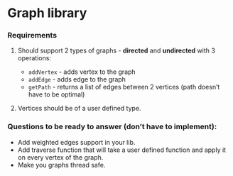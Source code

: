 # Graph library
### Requirements
1. Should support 2 types of graphs - **directed** and **undirected** with 3 operations:
    * `addVertex` - adds vertex to the graph
    * `addEdge` - adds edge to the graph
    * `getPath` - returns a list of edges between 2 vertices (path doesn’t have to be optimal)

2. Vertices should be of a user defined type.

### Questions to be ready to answer (don’t have to implement):
* Add weighted edges support in your lib.
* Add traverse function that will take a user defined function and apply it on every vertex of the graph.
* Make you graphs thread safe.